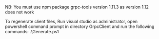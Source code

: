 
NB: You must use npm package grpc-tools version 1.11.3 as version 1.12 does not work

To regenerate client files, Run visual studio as administrator, open powershell command prompt in directory GrpcClient and 
run the following commands:
.\Generate.ps1

